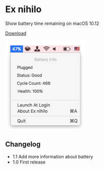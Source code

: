 # Ex nihilo
Show battery time remaining on macOS 10.12

[Download](https://github.com/Vayn/ex-nihilo/blob/master/ExNihilo_1.0.dmg?raw=true)

![Screenshot][1]

## Changelog

- 1.1 Add more information about battery
- 1.0 First release

[1]: https://github.com/Vayn/ex-nihilo/blob/master/Screenshot.png?raw=true


